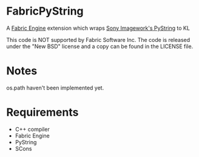 FabricPyString
==============

A [Fabric Engine](http://www.fabricengine.com) extension which wraps [Sony Imagework's PyString](https://github.com/imageworks/pystring) to KL

This code is NOT supported by Fabric Software Inc. The code is released under the "New BSD" license and a copy can be found in the LICENSE file.


Notes
=
os.path haven't been implemented yet.


Requirements
=

* C++ compiler
* Fabric Engine
* PyString
* SCons